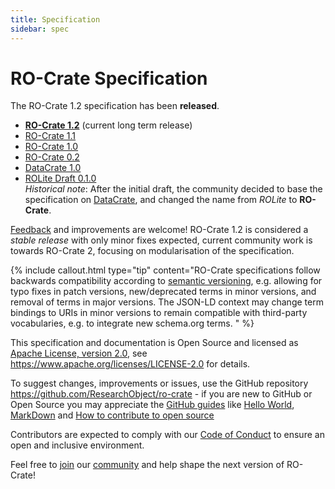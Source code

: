 ```yaml
---
title: Specification
sidebar: spec
---
```

<!--
   Copyright 2019-2025 The University of Manchester and RO Crate contributors 
   <https://github.com/ResearchObject/ro-crate/graphs/contributors>

   Licensed under the Apache License, Version 2.0 (the "License");
   you may not use this file except in compliance with the License.
   You may obtain a copy of the License at

       http://www.apache.org/licenses/LICENSE-2.0

   Unless required by applicable law or agreed to in writing, software
   distributed under the License is distributed on an "AS IS" BASIS,
   WITHOUT WARRANTIES OR CONDITIONS OF ANY KIND, either express or implied.
   See the License for the specific language governing permissions and
   limitations under the License.
-->

# RO-Crate Specification

The RO-Crate 1.2 specification has been **released**.

* **[RO-Crate 1.2](/specification/1.2/)** (current long term release)
* [RO-Crate 1.1](/specification/1.1/)
* [RO-Crate 1.0](/specification/1.0/) 
* [RO-Crate 0.2](/specification/0.2/)
* [DataCrate 1.0](https://github.com/UTS-eResearch/datacrate/blob/ba37cc707d48d3569663ab04f9d4f5c25dac6e34/spec/1.0/data_crate_specification_v1.0.md)
* [ROLite Draft 0.1.0](/specification/0.1.0/)  
 _Historical note_: After the initial draft, the community decided to base the specification on [DataCrate](https://github.com/UTS-eResearch/datacrate/), and changed the name from _ROLite_ to **RO-Crate**.

[Feedback](https://github.com/researchobject/ro-crate/issues) and improvements are welcome! RO-Crate 1.2 is considered a _stable release_ with only minor fixes expected, current community work is towards RO-Crate 2, focusing on modularisation of the specification.

{% include callout.html type="tip" content="RO-Crate specifications follow backwards compatibility according to [semantic versioning](https://semver.org/spec/v2.0.0.html), e.g. allowing for typo fixes in patch versions, new/deprecated terms in minor versions, and removal of terms in major versions. The JSON-LD context may change term bindings to URIs in minor versions to remain compatible with third-party vocabularies, e.g. to integrate new schema.org terms.
" %}

This specification and documentation is Open Source and licensed as [Apache License, version 2.0](https://github.com/ResearchObject/ro-crate/blob/master/LICENSE), see <https://www.apache.org/licenses/LICENSE-2.0> for details. 

To suggest changes, improvements or issues, use the GitHub repository <https://github.com/ResearchObject/ro-crate> - if you are new to GitHub or Open Source you may appreciate the [GitHub guides](https://guides.github.com/) like [Hello World](https://guides.github.com/activities/hello-world/), [MarkDown](https://guides.github.com/features/mastering-markdown/) and [How to contribute to open source](https://opensource.guide/how-to-contribute/)

Contributors are expected to comply with our [Code of Conduct](https://github.com/ResearchObject/ro-crate/blob/master/CODE_OF_CONDUCT.md) to ensure an open and inclusive environment.

Feel free to [join](https://github.com/ResearchObject/ro-crate/issues/1) our [community](community) and help shape the next version of RO-Crate!

